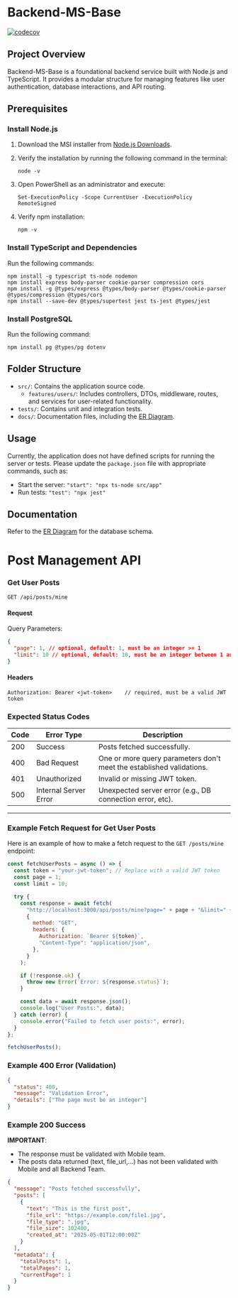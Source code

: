 # Backend-MS-Base

[![codecov](https://codecov.io/gh/Practica-Supervisada-UCR-2025/Backend-MS-Base/graph/badge.svg?token=M29OG2XDU6)](https://codecov.io/gh/Practica-Supervisada-UCR-2025/Backend-MS-Base)

## Project Overview

Backend-MS-Base is a foundational backend service built with Node.js and TypeScript. It provides a modular structure for managing features like user authentication, database interactions, and API routing.

## Prerequisites

### Install Node.js

1. Download the MSI installer from [Node.js Downloads](https://nodejs.org/en/download/).

2. Verify the installation by running the following command in the terminal:
   ```
   node -v
   ```
3. Open PowerShell as an administrator and execute:
   ```
   Set-ExecutionPolicy -Scope CurrentUser -ExecutionPolicy RemoteSigned
   ```
4. Verify npm installation:
   ```
   npm -v
   ```

### Install TypeScript and Dependencies

Run the following commands:

```
npm install -g typescript ts-node nodemon
npm install express body-parser cookie-parser compression cors
npm install -g @types/express @types/body-parser @types/cookie-parser @types/compression @types/cors
npm install --save-dev @types/supertest jest ts-jest @types/jest
```

### Install PostgreSQL

Run the following command:

```
npm install pg @types/pg dotenv
```

## Folder Structure

- `src/`: Contains the application source code.
  - `features/users/`: Includes controllers, DTOs, middleware, routes, and services for user-related functionality.
- `tests/`: Contains unit and integration tests.
- `docs/`: Documentation files, including the [ER Diagram](docs/ER_Diagram3.md).

## Usage

Currently, the application does not have defined scripts for running the server or tests. Please update the `package.json` file with appropriate commands, such as:

- Start the server: `"start": "npx ts-node src/app"`
- Run tests: `"test": "npx jest"`

## Documentation

Refer to the [ER Diagram](docs/ER_Diagram3.md) for the database schema.

# Post Management API

### Get User Posts

`GET /api/posts/mine`

#### Request

Query Parameters:

```json
{
  "page": 1, // optional, default: 1, must be an integer >= 1
  "limit": 10 // optional, default: 10, must be an integer between 1 and 100
}
```

#### Headers

```http
Authorization: Bearer <jwt-token>    // required, must be a valid JWT token
```

### Expected Status Codes

| Code | Error Type            | Description                                                          |
| ---- | --------------------- | -------------------------------------------------------------------- |
| 200  | Success               | Posts fetched successfully.                                          |
| 400  | Bad Request           | One or more query parameters don't meet the established validations. |
| 401  | Unauthorized          | Invalid or missing JWT token.                                        |
| 500  | Internal Server Error | Unexpected server error (e.g., DB connection error, etc).            |

---

### Example Fetch Request for Get User Posts

Here is an example of how to make a fetch request to the `GET /posts/mine` endpoint:

```javascript
const fetchUserPosts = async () => {
  const token = "your-jwt-token"; // Replace with a valid JWT token
  const page = 1;
  const limit = 10;

  try {
    const response = await fetch(
      "http://localhost:3000/api/posts/mine?page=" + page + "&limit=" + limit,
      {
        method: "GET",
        headers: {
          Authorization: `Bearer ${token}`,
          "Content-Type": "application/json",
        },
      }
    );

    if (!response.ok) {
      throw new Error(`Error: ${response.status}`);
    }

    const data = await response.json();
    console.log("User Posts:", data);
  } catch (error) {
    console.error("Failed to fetch user posts:", error);
  }
};

fetchUserPosts();
```

### Example 400 Error (Validation)

```json
{
  "status": 400,
  "message": "Validation Error",
  "details": ["The page must be an integer"]
}
```

### Example 200 Success

**IMPORTANT**:

- The response must be validated with Mobile team.
- The posts data returned (text, file_url,...) has not been validated with Mobile and all Backend Team.

```json
{
  "message": "Posts fetched successfully",
  "posts": [
    {
      "text": "This is the first post",
      "file_url": "https://example.com/file1.jpg",
      "file_type": ".jpg",
      "file_size": 102400,
      "created_at": "2025-05-01T12:00:00Z"
    }
  ],
  "metadata": {
    "totalPosts": 1,
    "totalPages": 1,
    "currentPage": 1
  }
}
```
